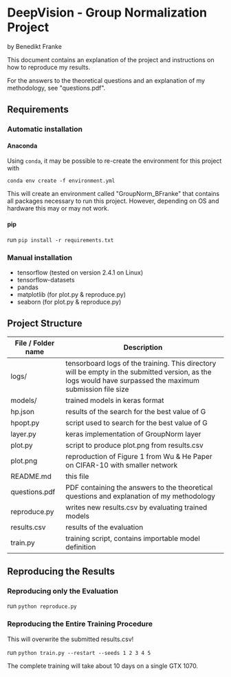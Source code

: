 # DeepVision - Group Normalization Project
 by Benedikt Franke

This document contains an explanation of the project and instructions on how to reproduce 
my results.

For the answers to the theoretical questions and an explanation of my methodology, see "questions.pdf".

## Requirements
### Automatic installation 
#### Anaconda
Using `conda`, it may be possible to re-create the environment for this project with 

`conda env create -f environment.yml`

This will create an environment called "GroupNorm_BFranke" that contains all packages necessary to run this project.
However, depending on OS and hardware this may or may not work.

#### pip

run `pip install -r requirements.txt`


### Manual installation

- tensorflow (tested on version 2.4.1 on Linux)
- tensorflow-datasets
- pandas
- matplotlib (for plot.py & reproduce.py)
- seaborn (for plot.py & reproduce.py)

## Project Structure
| File / Folder name | Description  |
| ------------------ |----------- |
| logs/              | tensorboard logs of the training. This directory will be empty in the submitted version, as the logs would have surpassed the maximum submission file size | 
| models/            | trained models in keras format   |
| hp.json            | results of the search for the best value of G |
| hpopt.py           | script used to search for the best value of G |
| layer.py           | keras implementation of GroupNorm layer |
| plot.py            | script to produce plot.png from results.csv |
| plot.png           | reproduction of Figure 1 from Wu & He Paper on CIFAR-10 with smaller network |
| README.md          | this file |
| questions.pdf      | PDF containing the answers to the theoretical questions and explanation of my methodology |
| reproduce.py       | writes new results.csv by evaluating trained models |
| results.csv        | results of the evaluation                           |
| train.py           | training script, contains importable model definition |


## Reproducing the Results
### Reproducing only  the Evaluation

run `python reproduce.py`

### Reproducing the Entire Training Procedure
This will overwrite the submitted results.csv!

run `python train.py --restart --seeds 1 2 3 4 5`

The complete training will take about 10 days on a single GTX 1070.
